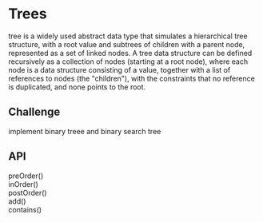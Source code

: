 # Trees
tree is a widely used abstract data type that simulates a hierarchical tree structure, with a root value and subtrees of children with a parent node, represented as a set of linked nodes.
A tree data structure can be defined recursively as a collection of nodes (starting at a root node), where each node is a data structure consisting of a value, together with a list of references to nodes (the "children"), with the constraints that no reference is duplicated, and none points to the root.

## Challenge
implement binary treee and binary search tree

## API
preOrder()  
inOrder()  
postOrder()  
add()  
contains()